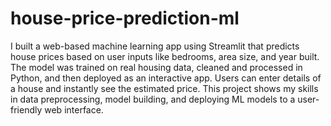 # house-price-prediction-ml
I built a web-based machine learning app using Streamlit that predicts house prices based on user inputs like bedrooms, area size, and year built. The model was trained on real housing data, cleaned and processed in Python, and then deployed as an interactive app. Users can enter details of a house and instantly see the estimated price. This project shows my skills in data preprocessing, model building, and deploying ML models to a user-friendly web interface.
